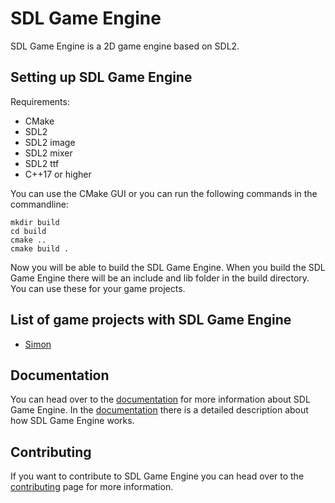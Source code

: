 # SDL Game Engine

SDL Game Engine is a 2D game engine based on SDL2.


## Setting up SDL Game Engine

Requirements:

 - CMake
 - SDL2
 - SDL2 image
 - SDL2 mixer
 - SDL2 ttf
 - C++17 or higher

You can use the CMake GUI or you can run the following commands in the commandline:
```
mkdir build
cd build
cmake ..
cmake build .
```

Now you will be able to build the SDL Game Engine. When you build the SDL Game Engine there will be an include and lib folder in the build directory. You can use these for your game projects.

## List of game projects with SDL Game Engine
 - [Simon](https://github.com/JelleVos1/simon)

## Documentation
You can head over to the [documentation](https://github.com/JelleVos1/sdl-game-engine/blob/master/documentation.md) for more information about SDL Game Engine. In the [documentation](https://github.com/JelleVos1/sdl-game-engine/blob/master/documentation.md) there is a detailed description about how SDL Game Engine works.

## Contributing
If you want to contribute to SDL Game Engine you can head over to the [contributing](https://github.com/JelleVos1/sdl-game-engine/blob/master/CONTRIBUTING.md) page for more information.

